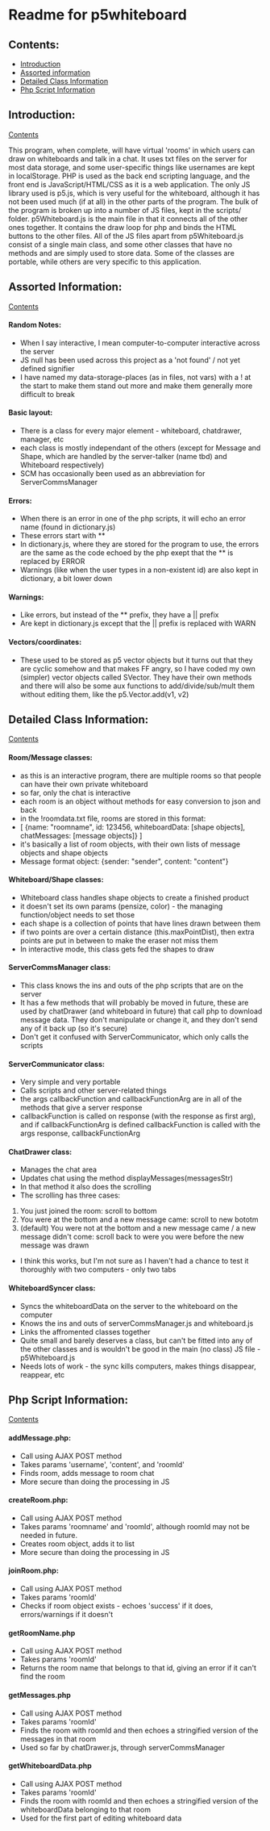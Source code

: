# Readme for p5whiteboard

## Contents:
- [Introduction](#Introduction)
- [Assorted information](#Assorted-Information)
- [Detailed Class Information](#Detailed-Class-Information)
- [Php Script Information](#Php-Script-Information)


## Introduction:
[Contents](#Contents)

This program, when complete, will have virtual 'rooms' in which users can draw on whiteboards and talk in a chat. It uses txt files on the server for most data storage, and some user-specific things like usernames are kept in localStorage. PHP is used as the back end scripting language, and the front end is JavaScript/HTML/CSS as it is a web application. The only JS library used is p5.js, which is very useful for the whiteboard, although it has not been used much (if at all) in the other parts of the program.
The bulk of the program is broken up into a number of JS files, kept in the scripts/ folder. p5Whiteboard.js is the main file in that it connects all of the other ones together. It contains the draw loop for php and binds the HTML buttons to the other files. All of the JS files apart from p5Whiteboard.js consist of a single main class, and some other classes that have no methods and are simply used to store data. Some of the classes are portable, while others are very specific to this application.


## Assorted Information:
[Contents](#Contents)
#### Random Notes:
- When I say interactive, I mean computer-to-computer interactive across the server
- JS null has been used across this project as a 'not found' / not yet defined signifier
- I have named my data-storage-places (as in files, not vars) with a ! at the start to make them stand out more and make them generally more difficult to break

#### Basic layout:
- There is a class for every major element - whiteboard, chatdrawer, manager, etc
- each class is mostly independant of the others (except for Message and Shape, which are handled by the server-talker (name tbd) and Whiteboard respectively)
- SCM has occasionally been used as an abbreviation for ServerCommsManager

#### Errors:
- When there is an error in one of the php scripts, it will echo an error name (found in dictionary.js)
- These errors start with **
- In dictionary.js, where they are stored for the program to use, the errors are the same as the code echoed by the php exept that the ** is replaced by ERROR
- Warnings (like when the user types in a non-existent id) are also kept in dictionary, a bit lower down

#### Warnings:
- Like errors, but instead of the ** prefix, they have a || prefix
- Are kept in dictionary.js except that the || prefix is replaced with WARN

#### Vectors/coordinates:
- These used to be stored as p5 vector objects but it turns out that they are cyclic somehow and that makes FF angry, so I have coded my own (simpler) vector objects called SVector. They have their own methods and there will also be some aux functions to add/divide/sub/mult them without editing them, like the p5.Vector.add(v1, v2)


## Detailed Class Information:
[Contents](#Contents)
#### Room/Message classes:
- as this is an interactive program, there are multiple rooms so that people can have their own private whiteboard
- so far, only the chat is interactive
- each room is an object without methods for easy conversion to json and back
- in the !roomdata.txt file, rooms are stored in this format:
- [ {name: "roomname", id: 123456, whiteboardData: [shape objects], chatMessages: [message objects]} ]
- it's basically a list of room objects, with their own lists of message objects and shape objects
- Message format object: {sender: "sender", content: "content"}

#### Whiteboard/Shape classes:
- Whiteboard class handles shape objects to create a finished product
- it doesn't set its own params (pensize, color) - the managing function/object needs to set those
- each shape is a collection of points that have lines drawn between them
- if two points are over a certain distance (this.maxPointDist), then extra points are put in between to make the eraser not miss them
- In interactive mode, this class gets fed the shapes to draw

#### ServerCommsManager class:
- This class knows the ins and outs of the php scripts that are on the server
- It has a few methods that will probably be moved in future, these are used by chatDrawer (and whiteboard in future) that call php to download message data. They don't manipulate or change it, and they don't send any of it back up (so it's secure)
- Don't get it confused with ServerCommunicator, which only calls the scripts

#### ServerCommunicator class:
- Very simple and very portable
- Calls scripts and other server-related things
- the args callbackFunction and callbackFunctionArg are in all of the methods that give a server response
- callbackFunction is called on response (with the response as first arg), and if callbackFunctionArg is defined callbackFunction is called with the args response, callbackFunctionArg

#### ChatDrawer class:
- Manages the chat area
- Updates chat using the method displayMessages(messagesStr)
- In that method it also does the scrolling
- The scrolling has three cases:
1. You just joined the room: scroll to bottom
2. You were at the bottom and a new message came: scroll to new bototm
3. (default) You were not at the bottom and a new message came / a new message didn't come: scroll back to were you were before the new message was drawn
- I think this works, but I'm not sure as I haven't had a chance to test it thoroughly with two computers - only two tabs

#### WhiteboardSyncer class:
- Syncs the whiteboardData on the server to the whiteboard on the computer
- Knows the ins and outs of serverCommsManager.js and whiteboard.js
- Links the affromented classes together
- Quite small and barely deserves a class, but can't be fitted into any of the other classes and is wouldn't be good in the main (no class) JS file - p5Whiteboard.js
- Needs lots of work - the sync kills computers, makes things disappear, reappear, etc


## Php Script Information:
[Contents](#Contents)
#### addMessage.php:
- Call using AJAX POST method
- Takes params 'username', 'content', and 'roomId'
- Finds room, adds message to room chat
- More secure than doing the processing in JS

#### createRoom.php:
- Call using AJAX POST method
- Takes params 'roomname' and 'roomId', although roomId may not be needed in future.
- Creates room object, adds it to list
- More secure than doing the processing in JS

#### joinRoom.php:
- Call using AJAX POST method
- Takes params 'roomId'
- Checks if room object exists - echoes 'success' if it does, errors/warnings if it doesn't

#### getRoomName.php
- Call using AJAX POST method
- Takes params 'roomId'
- Returns the room name that belongs to that id, giving an error if it can't find the room

#### getMessages.php
- Call using AJAX POST method
- Takes params 'roomId'
- Finds the room with roomId and then echoes a stringified version of the messages in that room
- Used so far by chatDrawer.js, through serverCommsManager

#### getWhiteboardData.php
- Call using AJAX POST method
- Takes params 'roomId'
- Finds the room with roomId and then echoes a stringified version of the whiteboardData belonging to that room
- Used for the first part of editing whiteboard data